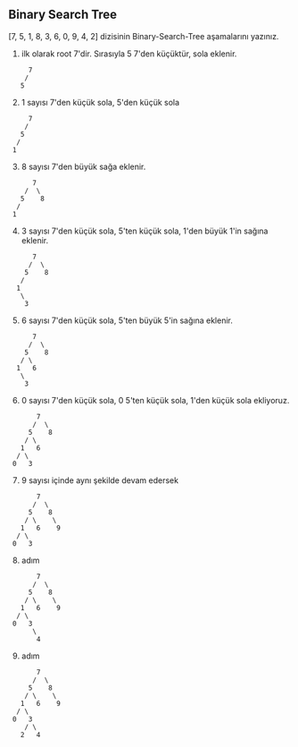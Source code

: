 ## Binary Search Tree

[7, 5, 1, 8, 3, 6, 0, 9, 4, 2] dizisinin Binary-Search-Tree aşamalarını yazınız.

1. ilk olarak root 7'dir. Sırasıyla 5 7'den küçüktür, sola eklenir.

```
     7
    /
   5 
```

2. 1 sayısı 7'den küçük sola, 5'den küçük sola
```
     7
    / 
   5
  /
 1
```

3. 8 sayısı 7'den büyük sağa eklenir.
```
      7
    /  \
   5    8
  /
 1
```
4. 3 sayısı 7'den küçük sola, 5'ten küçük sola, 1'den büyük 1'in sağına eklenir.
```
      7
     /  \
    5    8
   /
  1
   \
    3
```
5. 6 sayısı 7'den küçük sola, 5'ten büyük 5'in sağına eklenir.
```
      7
     /  \
    5    8
   / \
  1   6
   \
    3
```
6. 0 sayısı 7'den küçük sola, 0 5'ten küçük sola, 1'den küçük sola ekliyoruz.
```
       7
      /  \
     5    8
    / \
   1   6
  / \
 0   3
```   
7. 9 sayısı içinde aynı şekilde devam edersek
```
       7
      /  \
     5    8
    / \    \
   1   6    9
  / \
 0   3
``` 
8. adım
```
       7
      /  \
     5    8
    / \    \
   1   6    9
  / \
 0   3
      \
       4
``` 
9. adım
```
       7
      /  \
     5    8
    / \    \
   1   6    9
  / \
 0   3
    / \
   2   4
``` 



